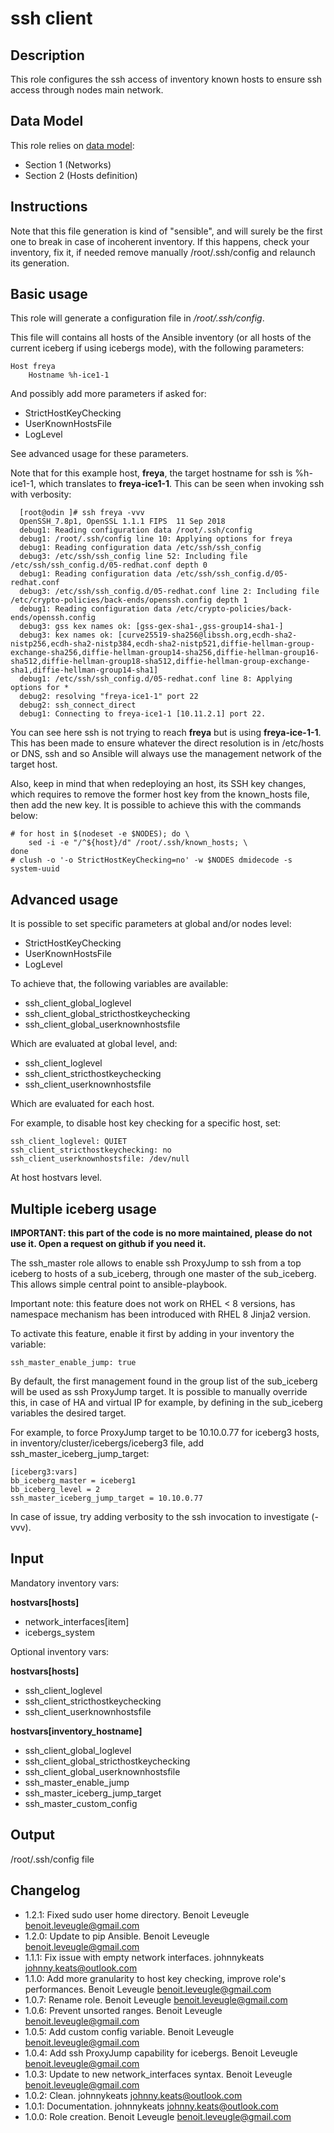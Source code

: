 # ssh client

## Description

This role configures the ssh access of inventory known hosts to ensure ssh
access through nodes main network.

## Data Model

This role relies on [data model](https://github.com/bluebanquise/bluebanquise/blob/master/resources/data_model.md):
* Section 1 (Networks)
* Section 2 (Hosts definition)

## Instructions

Note that this file generation is kind of "sensible", and will surely be the
first one to break in case of incoherent inventory. If this happens, check your
inventory, fix it, if needed remove manually /root/.ssh/config and relaunch its
generation.

## Basic usage

This role will generate a configuration file in */root/.ssh/config*.

This file will contains all hosts of the Ansible inventory (or all hosts of the
current iceberg if using icebergs mode), with the following parameters:

```
Host freya
    Hostname %h-ice1-1
```

And possibly add more parameters if asked for:

* StrictHostKeyChecking
* UserKnownHostsFile
* LogLevel

See advanced usage for these parameters.

Note that for this example host, **freya**, the target hostname for ssh is
%h-ice1-1, which translates to **freya-ice1-1**. This can be seen when invoking
ssh with verbosity:

```
  [root@odin ]# ssh freya -vvv
  OpenSSH_7.8p1, OpenSSL 1.1.1 FIPS  11 Sep 2018
  debug1: Reading configuration data /root/.ssh/config
  debug1: /root/.ssh/config line 10: Applying options for freya
  debug1: Reading configuration data /etc/ssh/ssh_config
  debug3: /etc/ssh/ssh_config line 52: Including file /etc/ssh/ssh_config.d/05-redhat.conf depth 0
  debug1: Reading configuration data /etc/ssh/ssh_config.d/05-redhat.conf
  debug3: /etc/ssh/ssh_config.d/05-redhat.conf line 2: Including file /etc/crypto-policies/back-ends/openssh.config depth 1
  debug1: Reading configuration data /etc/crypto-policies/back-ends/openssh.config
  debug3: gss kex names ok: [gss-gex-sha1-,gss-group14-sha1-]
  debug3: kex names ok: [curve25519-sha256@libssh.org,ecdh-sha2-nistp256,ecdh-sha2-nistp384,ecdh-sha2-nistp521,diffie-hellman-group-exchange-sha256,diffie-hellman-group14-sha256,diffie-hellman-group16-sha512,diffie-hellman-group18-sha512,diffie-hellman-group-exchange-sha1,diffie-hellman-group14-sha1]
  debug1: /etc/ssh/ssh_config.d/05-redhat.conf line 8: Applying options for *
  debug2: resolving "freya-ice1-1" port 22
  debug2: ssh_connect_direct
  debug1: Connecting to freya-ice1-1 [10.11.2.1] port 22.
```

You can see here ssh is not trying to reach **freya** but is using
**freya-ice-1-1**. This has been made to ensure whatever the direct resolution
is in /etc/hosts or DNS, ssh and so Ansible will always use the management
network of the target host.

Also, keep in mind that when redeploying an host, its SSH key changes, which
requires to remove the former host key from the known_hosts file, then add the
new key. It is possible to achieve this with the commands below:

```
# for host in $(nodeset -e $NODES); do \
    sed -i -e "/^${host}/d" /root/.ssh/known_hosts; \
done
# clush -o '-o StrictHostKeyChecking=no' -w $NODES dmidecode -s system-uuid
```

## Advanced usage

It is possible to set specific parameters at global and/or nodes level:

* StrictHostKeyChecking
* UserKnownHostsFile
* LogLevel

To achieve that, the following variables are available:

* ssh_client_global_loglevel
* ssh_client_global_stricthostkeychecking
* ssh_client_global_userknownhostsfile

Which are evaluated at global level, and:

* ssh_client_loglevel
* ssh_client_stricthostkeychecking
* ssh_client_userknownhostsfile

Which are evaluated for each host.

For example, to disable host key checking for a specific host, set:

```
ssh_client_loglevel: QUIET
ssh_client_stricthostkeychecking: no
ssh_client_userknownhostsfile: /dev/null
```

At host hostvars level.

## Multiple iceberg usage

**IMPORTANT: this part of the code is no more maintained, please do not use it.
Open a request on github if you need it.**

The ssh_master role allows to enable ssh ProxyJump to ssh from a top iceberg to
hosts of a sub_iceberg, through one master of the sub_iceberg.
This allows simple central point to ansible-playbook.

Important note: this feature does not work on RHEL < 8 versions, has namespace 
mechanism has been introduced with RHEL 8 Jinja2 version.

To activate this feature, enable it first by adding in your inventory the
variable:

```
ssh_master_enable_jump: true
```

By default, the first management found in the group list of the sub_iceberg
will be used as ssh ProxyJump target. It is possible to manually override this,
in case of HA and virtual IP for example, by defining in the sub_iceberg variables
the desired target.

For example, to force ProxyJump target to be 10.10.0.77 for
iceberg3 hosts, in inventory/cluster/icebergs/iceberg3 file, add
ssh_master_iceberg_jump_target:

```
[iceberg3:vars]
bb_iceberg_master = iceberg1
bb_iceberg_level = 2
ssh_master_iceberg_jump_target = 10.10.0.77
```

In case of issue, try adding verbosity to the ssh invocation to investigate (-vvv).

## Input

Mandatory inventory vars:

**hostvars[hosts]**

* network_interfaces[item]
* icebergs_system

Optional inventory vars:

**hostvars[hosts]**
* ssh_client_loglevel
* ssh_client_stricthostkeychecking
* ssh_client_userknownhostsfile

**hostvars[inventory_hostname]**

* ssh_client_global_loglevel
* ssh_client_global_stricthostkeychecking
* ssh_client_global_userknownhostsfile
* ssh_master_enable_jump
* ssh_master_iceberg_jump_target
* ssh_master_custom_config

## Output

/root/.ssh/config file


## Changelog

* 1.2.1: Fixed sudo user home directory. Benoit Leveugle <benoit.leveugle@gmail.com>
* 1.2.0: Update to pip Ansible. Benoit Leveugle <benoit.leveugle@gmail.com>
* 1.1.1: Fix issue with empty network interfaces. johnnykeats <johnny.keats@outlook.com>
* 1.1.0: Add more granularity to host key checking, improve role's performances. Benoit Leveugle <benoit.leveugle@gmail.com>
* 1.0.7: Rename role. Benoit Leveugle <benoit.leveugle@gmail.com>
* 1.0.6: Prevent unsorted ranges. Benoit Leveugle <benoit.leveugle@gmail.com>
* 1.0.5: Add custom config variable. Benoit Leveugle <benoit.leveugle@gmail.com>
* 1.0.4: Add ssh ProxyJump capability for icebergs. Benoit Leveugle <benoit.leveugle@gmail.com>
* 1.0.3: Update to new network_interfaces syntax. Benoit Leveugle <benoit.leveugle@gmail.com>
* 1.0.2: Clean. johnnykeats <johnny.keats@outlook.com>
* 1.0.1: Documentation. johnnykeats <johnny.keats@outlook.com>
* 1.0.0: Role creation. Benoit Leveugle <benoit.leveugle@gmail.com>
